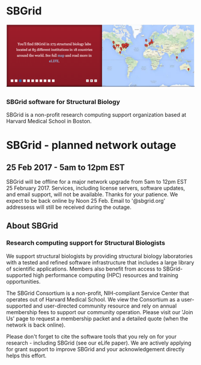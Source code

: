 # SBGrid
![SBGrid](SBGRID.png)

### SBGrid software for Structural Biology
SBGrid is a non-profit research computing support organization based at Harvard Medical School in Boston.

# SBGrid - planned network outage 
## 25 Feb 2017 - 5am to 12pm EST
SBGrid will be offline for a major network upgrade from 5am to 12pm EST 25 February 2017. 
Services, including license servers, software updates, and email support, will not be available. 
Thanks for your patience. We expect to be back online by Noon 25 Feb. Email to '@sbgrid.org' addressess will still be received during the outage.

## About SBGrid
### Research computing support for Structural Biologists
We support structural biologists by providing structural biology laboratories with a tested and refined software infrastructure that includes a large library of scientific applications. Members also benefit from access to SBGrid-supported high performance computing (HPC) resources and training opportunities.

The SBGrid Consortium is a non-profit, NIH-compliant Service Center that operates out of Harvard Medical School. We view the Consortium as a user-supported and user-directed community resource and rely on annual membership fees to support our community operation. Please visit our 'Join Us' page to request a membership packet and a detailed quote (when the network is back online).

Please don't forget to cite the software tools that you rely on for your research - including SBGrid (see our eLife paper). We are actively applying for grant support to improve SBGrid and your acknowledgement directly helps this effort.
